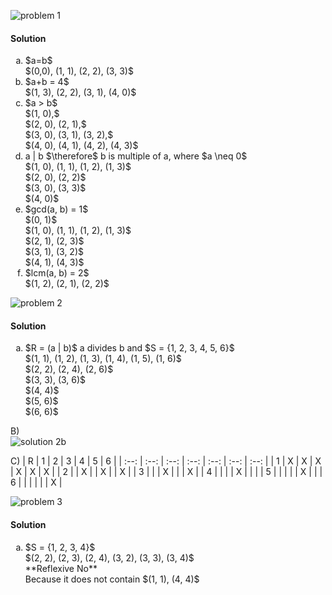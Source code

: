 ![problem 1](https://github.com/cpp-rakesh/discrete_mathematics_and_its_applications/blob/master/chapter_9_relations/9.1_relations_and_their_properties/repo/problem_1.png)

#### Solution
<ol type="a">
  <li>
    $a=b$ <br/>
    $(0,0), (1, 1), (2, 2), (3, 3)$
  </li>
  <li>
    $a+b = 4$ <br/>
    $(1, 3), (2, 2), (3, 1), (4, 0)$
  </li>
  <li>
    $a > b$ <br/>
    $(1, 0),$ <br/>
    $(2, 0), (2, 1),$ <br/>
    $(3, 0), (3, 1), (3, 2),$ <br/> 
    $(4, 0), (4, 1), (4, 2), (4, 3)$
  </li>
  <li>
    a | b $\therefore$ b is multiple of a, where $a \neq 0$ <br/>
    $(1, 0), (1, 1), (1, 2), (1, 3)$ <br/>
    $(2, 0), (2, 2)$ <br/>
    $(3, 0), (3, 3)$ <br/>
    $(4, 0)$
  </li>
  <li>
    $gcd(a, b) = 1$ <br/>
    $(0, 1)$ <br/>
    $(1, 0), (1, 1), (1, 2), (1, 3)$ <br/>
    $(2, 1), (2, 3)$ <br/>
    $(3, 1), (3, 2)$ <br/>
    $(4, 1), (4, 3)$    
  </li>
  <li>
    $lcm(a, b) = 2$ <br/>
    $(1, 2), (2, 1), (2, 2)$
  </li>
</ol>

![problem 2](https://github.com/cpp-rakesh/discrete_mathematics_and_its_applications/blob/master/chapter_9_relations/9.1_relations_and_their_properties/repo/problem_2.png)

#### Solution
<ol type="a">
  <li>
    $R = (a | b)$ a divides b and $S = {1, 2, 3, 4, 5, 6}$ <br/>
    $(1, 1), (1, 2), (1, 3), (1, 4), (1, 5), (1, 6)$ <br/>
    $(2, 2), (2, 4), (2, 6)$ <br/>
    $(3, 3), (3, 6)$ <br/>
    $(4, 4)$ <br/>
    $(5, 6)$ <br/>
    $(6, 6)$
  </li>
</ol>

B) \
![solution 2b](https://github.com/cpp-rakesh/discrete_mathematics_and_its_applications/blob/master/chapter_9_relations/9.1_relations_and_their_properties/repo/solution_2_b.jpg)

C)
| R | 1 | 2 | 3 | 4 | 5 | 6 |
| :--: | :--: | :--: | :--: | :--: | :--: | :--: |
| 1 | X | X | X | X | X | X |
| 2 |   | X |   | X |   | X |
| 3 |   |   | X |   |   | X |
| 4 |   |   |   | X |   |   |
| 5 |   |   |   |   | X |   |
| 6 |   |   |   |   |   | X |

![problem 3](https://github.com/cpp-rakesh/discrete_mathematics_and_its_applications/blob/master/chapter_9_relations/9.1_relations_and_their_properties/repo/problem_3.png)
#### Solution
<ol type="a">
  <li>
    $S = {1, 2, 3, 4}$ <br/>
    $(2, 2), (2, 3), (2, 4), (3, 2), (3, 3), (3, 4)$ <br/>
    **Reflexive No** <br/>
    Because it does not contain $(1, 1), (4, 4)$ 
  </li>
</ol>

